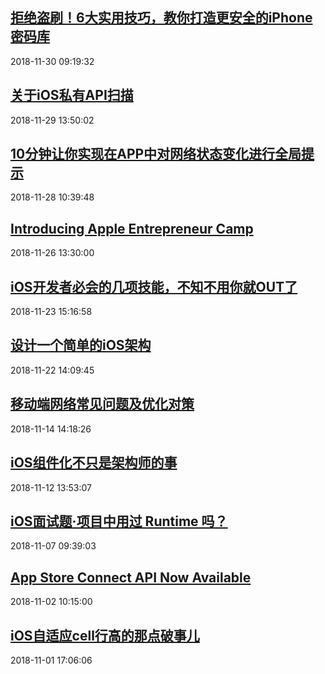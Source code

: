 ## <a href="http://mobile.51cto.com/hot-587941.htm" target="_blank">拒绝盗刷！6大实用技巧，教你打造更安全的iPhone密码库</a>
2018-11-30 09:19:32 
## <a href="http://mobile.51cto.com/hot-587911.htm" target="_blank">关于iOS私有API扫描</a>
2018-11-29 13:50:02 
## <a href="http://mobile.51cto.com/hot-587800.htm" target="_blank">10分钟让你实现在APP中对网络状态变化进行全局提示</a>
2018-11-28 10:39:48 
## <a href="https://developer.apple.com/news/?id=11262018" target="_blank">Introducing Apple Entrepreneur Camp</a>
2018-11-26 13:30:00 
## <a href="http://mobile.51cto.com/hot-587470.htm" target="_blank">iOS开发者必会的几项技能，不知不用你就OUT了</a>
2018-11-23 15:16:58 
## <a href="http://mobile.51cto.com/hot-587389.htm" target="_blank">设计一个简单的iOS架构</a>
2018-11-22 14:09:45 
## <a href="http://mobile.51cto.com/hot-586930.htm" target="_blank">移动端网络常见问题及优化对策</a>
2018-11-14 14:18:26 
## <a href="http://mobile.51cto.com/hot-586795.htm" target="_blank">iOS组件化不只是架构师的事</a>
2018-11-12 13:53:07 
## <a href="http://mobile.51cto.com/hot-586374.htm" target="_blank">iOS面试题·项目中用过 Runtime 吗？</a>
2018-11-07 09:39:03 
## <a href="https://developer.apple.com/news/?id=11022018" target="_blank">App Store Connect API Now Available</a>
2018-11-02 10:15:00 
## <a href="http://mobile.51cto.com/hot-586118.htm" target="_blank">iOS自适应cell行高的那点破事儿</a>
2018-11-01 17:06:06 
